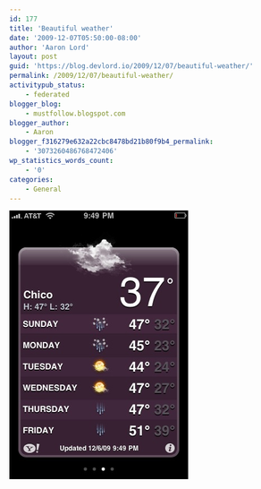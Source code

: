 ```yaml
---
id: 177
title: 'Beautiful weather'
date: '2009-12-07T05:50:00-08:00'
author: 'Aaron Lord'
layout: post
guid: 'https://blog.devlord.io/2009/12/07/beautiful-weather/'
permalink: /2009/12/07/beautiful-weather/
activitypub_status:
    - federated
blogger_blog:
    - mustfollow.blogspot.com
blogger_author:
    - Aaron
blogger_f316279e632a22cbc8478bd21b80f9b4_permalink:
    - '3073260486768472406'
wp_statistics_words_count:
    - '0'
categories:
    - General
---
```


<p class="mobile-photo"><a href="/assets/img/2011/10/photo-769723.jpg"><img src="/assets/img/2011/10/photo-769723.jpg?w=200" border="0" alt="" /></a></p><div class="blogger-post-footer"><img width='1' height='1' src="/2009/12/07/beautiful-weather/"' /></div>